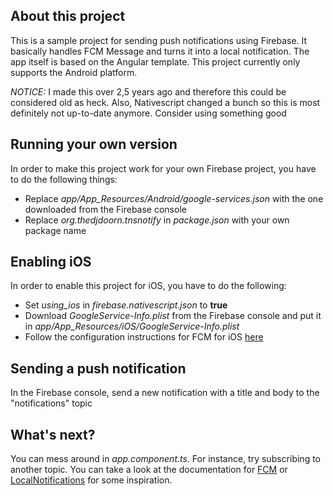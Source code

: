 ## About this project
This is a sample project for sending push notifications using Firebase. It basically handles FCM Message and turns it into a local notification. The app itself is based on the Angular template. This project currently only supports the Android platform.

*NOTICE:* I made this over 2,5 years ago and therefore this could be considered old as heck. Also, Nativescript changed a bunch so this is most definitely not up-to-date anymore. Consider using something good

## Running your own version
In order to make this project work for your own Firebase project, you have to do the following things:
* Replace *app/App_Resources/Android/google-services.json* with the one downloaded from the Firebase console
* Replace *org.thedjdoorn.tnsnotify* in *package.json* with your own package name

## Enabling iOS
In order to enable this project for iOS, you have to do the following:
* Set *using_ios* in *firebase.nativescript.json* to **true**
* Download *GoogleService-Info.plist* from the Firebase console and put it in *app/App_Resources/iOS/GoogleService-Info.plist*
* Follow the configuration instructions for FCM for iOS [here](https://github.com/EddyVerbruggen/nativescript-plugin-firebase/blob/master/docs/MESSAGING.md)

## Sending a push notification
In the Firebase console, send a new notification with a title and body to the "notifications" topic

## What's next?
You can mess around in *app.component.ts*. For instance, try subscribing to another topic. You can take a look at the documentation for [FCM](https://github.com/EddyVerbruggen/nativescript-plugin-firebase/blob/master/docs/MESSAGING.md) or [LocalNotifications](https://github.com/EddyVerbruggen/nativescript-local-notifications) for some inspiration.
